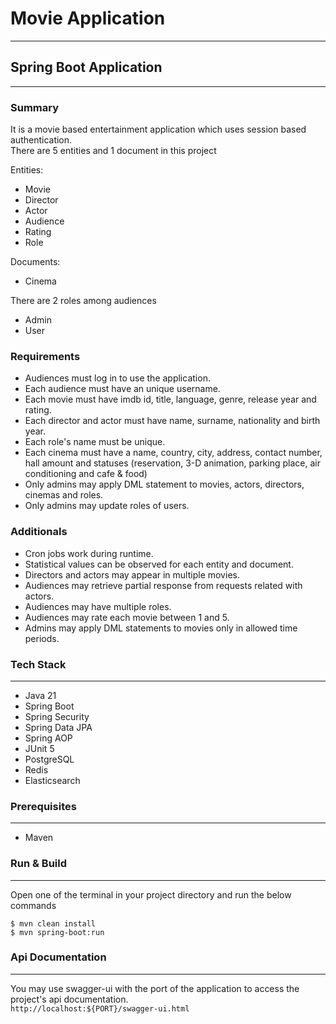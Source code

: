 # Movie Application
---

## Spring Boot Application
---

### Summary
It is a movie based entertainment application which uses session based authentication.<br/>
There are 5 entities and 1 document in this project

Entities:
- Movie
- Director
- Actor
- Audience
- Rating
- Role

Documents:
- Cinema

There are 2 roles among audiences
- Admin
- User

### Requirements
- Audiences must log in to use the application.
- Each audience must have an unique username.
- Each movie must have imdb id, title, language, genre, release year and rating.
- Each director and actor must have name, surname, nationality and birth year.
- Each role's name must be unique.
- Each cinema must have a name, country, city, address, contact number, hall amount and statuses (reservation, 3-D animation, parking place, air conditioning and cafe & food)
- Only admins may apply DML statement to movies, actors, directors, cinemas and roles.
- Only admins may update roles of users.

### Additionals
- Cron jobs work during runtime.
- Statistical values can be observed for each entity and document.
- Directors and actors may appear in multiple movies.
- Audiences may retrieve partial response from requests related with actors.
- Audiences may have multiple roles.
- Audiences may rate each movie between 1 and 5.
- Admins may apply DML statements to movies only in allowed time periods.

### Tech Stack
---
- Java 21
- Spring Boot
- Spring Security
- Spring Data JPA
- Spring AOP
- JUnit 5
- PostgreSQL
- Redis
- Elasticsearch

### Prerequisites
---
- Maven

### Run & Build
---
Open one of the terminal in your project directory and run the below commands

```
$ mvn clean install
$ mvn spring-boot:run
```

### Api Documentation
---
You may use swagger-ui with the port of the application to access the project's api documentation.<br/>
`http://localhost:${PORT}/swagger-ui.html`
